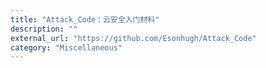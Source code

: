 ```yaml
---
title: "Attack_Code：云安全入门材料"
description: ""
external_url: "https://github.com/Esonhugh/Attack_Code"
category: "Miscellaneous"
---
```

